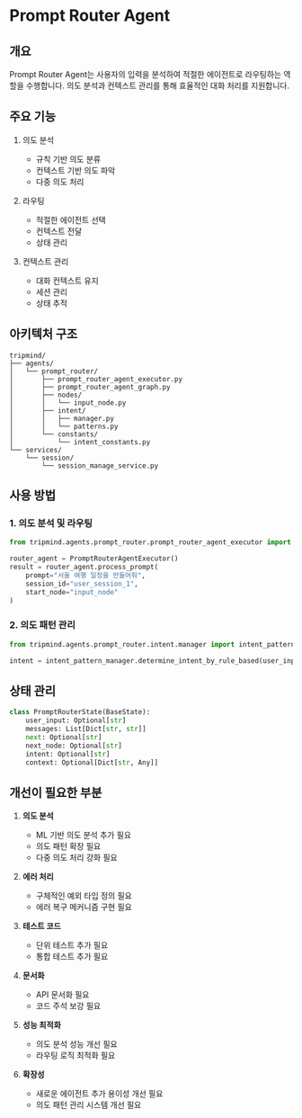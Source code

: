 # Prompt Router Agent

## 개요

Prompt Router Agent는 사용자의 입력을 분석하여 적절한 에이전트로 라우팅하는 역할을 수행합니다. 의도 분석과 컨텍스트 관리를 통해 효율적인 대화 처리를 지원합니다.

## 주요 기능

1. 의도 분석

   - 규칙 기반 의도 분류
   - 컨텍스트 기반 의도 파악
   - 다중 의도 처리

2. 라우팅

   - 적절한 에이전트 선택
   - 컨텍스트 전달
   - 상태 관리

3. 컨텍스트 관리
   - 대화 컨텍스트 유지
   - 세션 관리
   - 상태 추적

## 아키텍처 구조

```
tripmind/
├── agents/
│   └── prompt_router/
│       ├── prompt_router_agent_executor.py
│       ├── prompt_router_agent_graph.py
│       ├── nodes/
│       │   └── input_node.py
│       ├── intent/
│       │   ├── manager.py
│       │   └── patterns.py
│       └── constants/
│           └── intent_constants.py
└── services/
    └── session/
        └── session_manage_service.py
```

## 사용 방법

### 1. 의도 분석 및 라우팅

```python
from tripmind.agents.prompt_router.prompt_router_agent_executor import PromptRouterAgentExecutor

router_agent = PromptRouterAgentExecutor()
result = router_agent.process_prompt(
    prompt="서울 여행 일정을 만들어줘",
    session_id="user_session_1",
    start_node="input_node"
)
```

### 2. 의도 패턴 관리

```python
from tripmind.agents.prompt_router.intent.manager import intent_pattern_manager

intent = intent_pattern_manager.determine_intent_by_rule_based(user_input)
```

## 상태 관리

```python
class PromptRouterState(BaseState):
    user_input: Optional[str]
    messages: List[Dict[str, str]]
    next: Optional[str]
    next_node: Optional[str]
    intent: Optional[str]
    context: Optional[Dict[str, Any]]
```

## 개선이 필요한 부분

1. **의도 분석**

   - ML 기반 의도 분석 추가 필요
   - 의도 패턴 확장 필요
   - 다중 의도 처리 강화 필요

2. **에러 처리**

   - 구체적인 예외 타입 정의 필요
   - 에러 복구 메커니즘 구현 필요

3. **테스트 코드**

   - 단위 테스트 추가 필요
   - 통합 테스트 추가 필요

4. **문서화**

   - API 문서화 필요
   - 코드 주석 보강 필요

5. **성능 최적화**

   - 의도 분석 성능 개선 필요
   - 라우팅 로직 최적화 필요

6. **확장성**
   - 새로운 에이전트 추가 용이성 개선 필요
   - 의도 패턴 관리 시스템 개선 필요
